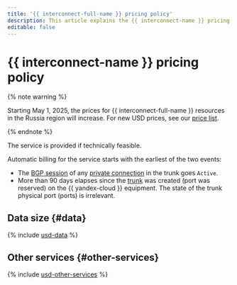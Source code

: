 ```yaml
---
title: '{{ interconnect-full-name }} pricing policy'
description: This article explains the {{ interconnect-name }} pricing policy.
editable: false
---
```


# {{ interconnect-name }} pricing policy



{% note warning %}

Starting May 1, 2025, the prices for {{ interconnect-full-name }} resources in the Russia region will increase. For new USD prices, see our [price list](https://yandex.cloud/en/price-list?currency=USD&installationCode=ru&services=dn2iqlgecrio4statr88).

{% endnote %}




The service is provided if technically feasible.

Automatic billing for the service starts with the earliest of the two events:
* The [BGP session](./concepts/priv-con.md#bgp-peering) of any [private connection](./concepts/priv-con.md) in the trunk goes `Active`.
* More than 90 days elapses since the [trunk](./concepts/trunk.md) was created (port was reserved) on the {{ yandex-cloud }} equipment. The state of the trunk physical port (ports) is irrelevant.


## Data size {#data}



{% include [usd-data](../_pricing/interconnect/usd-data.md) %}


## Other services {#other-services}



{% include [usd-other-services](../_pricing/interconnect/usd-other-services.md) %}


